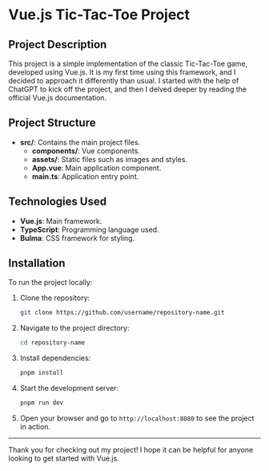 # Vue.js Tic-Tac-Toe Project

## Project Description

This project is a simple implementation of the classic Tic-Tac-Toe game, developed using Vue.js. It is my first time using this framework, and I decided to approach it differently than usual. I started with the help of ChatGPT to kick off the project, and then I delved deeper by reading the official Vue.js documentation.

## Project Structure

- **src/**: Contains the main project files.
  - **components/**: Vue components.
  - **assets/**: Static files such as images and styles.
  - **App.vue**: Main application component.
  - **main.ts**: Application entry point.

## Technologies Used

- **Vue.js**: Main framework.
- **TypeScript**: Programming language used.
- **Bulma**: CSS framework for styling.

## Installation

To run the project locally:

1. Clone the repository:
   ```bash
   git clone https://github.com/username/repository-name.git
   ```
2. Navigate to the project directory:
   ```bash
   cd repository-name
   ```
3. Install dependencies:
   ```bash
   pnpm install
   ```
4. Start the development server:
   ```bash
   pnpm run dev
   ```
5. Open your browser and go to `http://localhost:8080` to see the project in action.

---

Thank you for checking out my project! I hope it can be helpful for anyone looking to get started with Vue.js.

